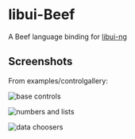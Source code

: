 # libui-Beef
A Beef language binding for [libui-ng](https://github.com/libui-ng/libui-ng)

## Screenshots

From examples/controlgallery:

![base controls](examples/controlgallery/cg1.png)

![numbers and lists](examples/controlgallery/cg2.png)

![data choosers](examples/controlgallery/cg3.png)
